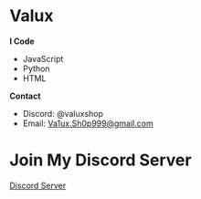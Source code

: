 # Valux

**I Code**

- JavaScript
- Python
- HTML

**Contact**

- Discord: @valuxshop
- Email: Va1ux.Sh0p999@gmail.com

# Join My Discord Server

[Discord Server](https://discord.gg/BYxqNfZqtr)
